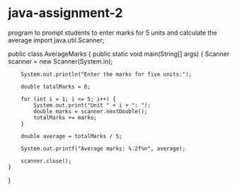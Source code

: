 # java-assignment-2
program to prompt students to enter marks for 5 units and calculate the average
import java.util.Scanner;

public class AverageMarks {
    public static void main(String[] args) {
        Scanner scanner = new Scanner(System.in);

        System.out.println("Enter the marks for five units:");

        double totalMarks = 0;

        for (int i = 1; i <= 5; i++) {
            System.out.print("Unit " + i + ": ");
            double marks = scanner.nextDouble();
            totalMarks += marks;
        }

        double average = totalMarks / 5;

        System.out.printf("Average marks: %.2f%n", average);

        scanner.close();
    }
}
